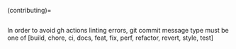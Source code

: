 (contributing)=

```{include} ../CONTRIBUTING.md

```
In order to avoid gh actions linting errors, git commit message type must be one of [build, chore, ci, docs, feat, fix, perf, refactor, revert, style, test] 
